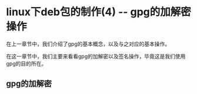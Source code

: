 # linux下deb包的制作(4) -- gpg的加解密操作
在上一章节中，我们介绍了gpg的基本概念，以及与之对应的基本操作。  

在这一章节中，我们主要来看看gpg的加解密以及签名操作，毕竟这是我们使用gpg的目的所在。  

## gpg的加解密












